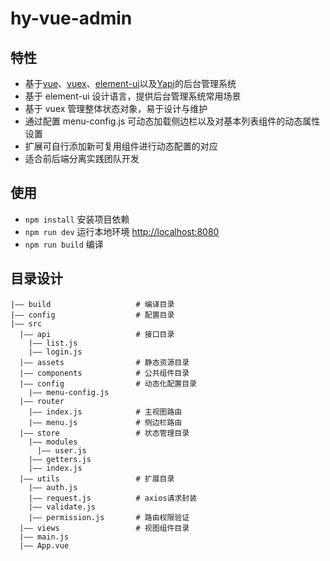 # hy-vue-admin
## 特性

- 基于[vue](https://github.com/vuejs/vue)、[vuex](https://github.com/vuejs/vuex)、[element-ui](https://github.com/ElemeFE/element)以及[Yapi](https://yapi.ymfe.org/)的后台管理系统
- 基于 element-ui 设计语言，提供后台管理系统常用场景
- 基于 vuex 管理整体状态对象，易于设计与维护
- 通过配置 menu-config.js 可动态加载侧边栏以及对基本列表组件的动态属性设置
- 扩展可自行添加新可复用组件进行动态配置的对应
- 适合前后端分离实践团队开发

## 使用

- `npm install`  安装项目依赖
- `npm run dev`  运行本地环境 <http://localhost:8080>
- `npm run build` 编译

## 目录设计
```
|—— build                   # 编译目录
|—— config                  # 配置目录
|—— src
  |—— api                   # 接口目录
    |—— list.js
    |—— login.js
  |—— assets                # 静态资源目录
  |—— components            # 公共组件目录
  |—— config                # 动态化配置目录
    |—— menu-config.js
  |—— router
    |—— index.js            # 主视图路由
    |—— menu.js             # 侧边栏路由
  |—— store                 # 状态管理目录
    |—— modules
      |—— user.js
    |—— getters.js
    |—— index.js
  |—— utils                 # 扩展目录
    |—— auth.js
    |—— request.js          # axios请求封装
    |—— validate.js
    |—— permission.js       # 路由权限验证
  |—— views                 # 视图组件目录
  |—— main.js
  |—— App.vue
```